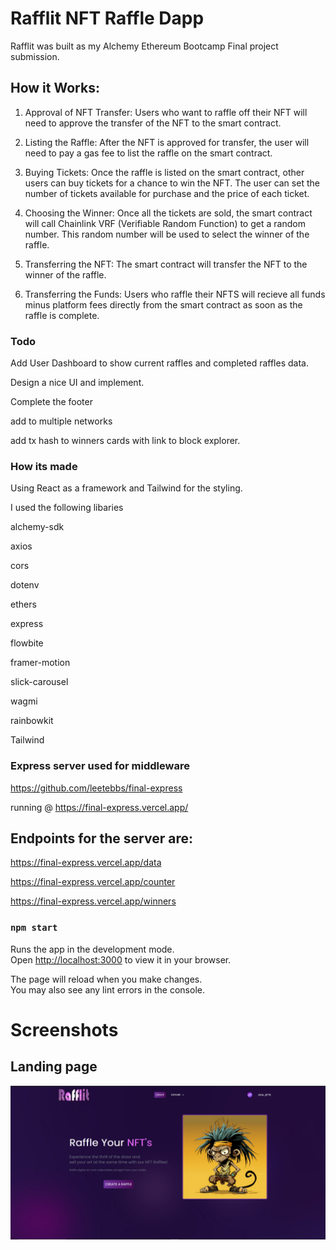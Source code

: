 # Rafflit NFT Raffle Dapp

Rafflit was built as my Alchemy Ethereum Bootcamp Final project submission.

## How it Works:

1. Approval of NFT Transfer: Users who want to raffle off their NFT will need to approve the transfer of the NFT to the smart contract.

2. Listing the Raffle: After the NFT is approved for transfer, the user will need to pay a gas fee to list the raffle on the smart contract.

3. Buying Tickets: Once the raffle is listed on the smart contract, other users can buy tickets for a chance to win the NFT. The user can set the number of tickets available for purchase and the price of each ticket.

4. Choosing the Winner: Once all the tickets are sold, the smart contract will call Chainlink VRF (Verifiable Random Function) to get a random number. This random number will be used to select the winner of the raffle.

5. Transferring the NFT: The smart contract will transfer the NFT to the winner of the raffle.

6. Transferring the Funds: Users who raffle their NFTS will recieve all funds minus platform fees directly from the smart contract as soon as the raffle is complete.

### Todo

Add User Dashboard to show current raffles and completed raffles data.

Design a nice UI and implement.

Complete the footer

add to multiple networks

add tx hash to winners cards with link to block explorer.


### How its made

Using React as a framework and Tailwind for the styling. 

I used the following libaries 

alchemy-sdk

axios

cors

dotenv

ethers

express

flowbite

framer-motion

slick-carousel

wagmi

rainbowkit

Tailwind

### Express server used for middleware

https://github.com/leetebbs/final-express

running @ https://final-express.vercel.app/

## Endpoints for the server are:

https://final-express.vercel.app/data

https://final-express.vercel.app/counter

https://final-express.vercel.app/winners


### `npm start`

Runs the app in the development mode.\
Open [http://localhost:3000](http://localhost:3000) to view it in your browser.

The page will reload when you make changes.\
You may also see any lint errors in the console.


# Screenshots

## Landing page

![Project landingpage](https://github.com/leetebbs/final/blob/main/rafflit-landing.png)
